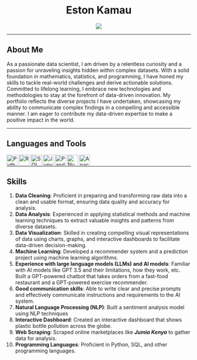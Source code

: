 <div style="text-align: center;">
  <h1>Eston Kamau</h1>
    <a href="https://github.com/EstonKamau">
    </a>
</div>


<p align="center">
  <a href="https://github.com/EstonKamau/readme-typing-svg">
    <img src="https://readme-typing-svg.demolab.com/?lines=Passionate%20Data%20Scientist;Data%20driven%20explorer;Adaptable%20problem%20solver;2%2B%20years%20of%20coding%20experience;Always%20learning%20new%20things&font=Fira%20Code&center=true&width=440&height=45&color=f75c7e&vCenter=true&pause=1000&size=22" /></a>
</p>

---

## About Me

As a passionate data scientist, I am driven by a relentless curiosity and a passion for unraveling insights hidden within complex datasets. With a solid foundation in mathematics, statistics, and programming, I have honed my skills to tackle real-world challenges and derive actionable solutions.
Committed to lifelong learning, I embrace new technologies and methodologies to stay at the forefront of data-driven innovation. My portfolio reflects the diverse projects I have undertaken, showcasing my ability to communicate complex findings in a compelling and accessible manner. I am eager to contribute my data-driven expertise to make a positive impact in the world.

---

## Languages and Tools

<img align="left" alt="Python" src="https://cdn.jsdelivr.net/gh/devicons/devicon/icons/python/python-original.svg" width="30px" />
<img align="left" alt="R" src="https://cdn.jsdelivr.net/gh/devicons/devicon/icons/r/r-original.svg" width="30px" />
<img align="left" alt="SQL" src="https://cdn.jsdelivr.net/gh/devicons/devicon/icons/mysql/mysql-original.svg" width="30px" />
<img align="left" alt="Jupyter" src="https://cdn.jsdelivr.net/gh/devicons/devicon/icons/jupyter/jupyter-original.svg" width="30px" />
<img align="left" alt="Pandas" src="https://cdn.jsdelivr.net/gh/devicons/devicon/icons/pandas/pandas-original.svg" width="30px" />
<img align="left" alt="NumPy" src="https://cdn.jsdelivr.net/gh/devicons/devicon/icons/numpy/numpy-original.svg" width="30px" />
<img align="left" alt="Apache Spark" src="https://cdn.jsdelivr.net/gh/devicons/devicon/icons/apache/apache-original.svg" width="30px" />
<br />

---

## Skills

1. **Data Cleaning**: Proficient in preparing and transforming raw data into a clean and usable format, ensuring data quality and accuracy for analysis.
2. **Data Analysis**: Experienced in applying statistical methods and machine learning techniques to extract valuable insights and patterns from diverse datasets.
3. **Data Visualization**: Skilled in creating compelling visual representations of data using charts, graphs, and interactive dashboards to facilitate data-driven decision-making.
4. **Machine Learning**: Developed a recommender system and a prediction project using machine learning algorithms.
5. **Experience with large language models (LLMs) and AI models**: Familiar with AI models like GPT 3.5 and their limitations, how they work, etc. Built a GPT-powered chatbot that takes orders from a fast-food restaurant and a GPT-powered exercise recommender.
6. **Good communication skills**: Able to write clear and precise prompts and effectively communicate instructions and requirements to the AI system.
7. **Natural Language Processing (NLP)**: Built a sentiment analysis model using NLP techniques 
8. **Interactive Dashboard**: Created an interactive dashboard that shows plastic bottle pollution across the globe.
9. **Web Scraping**: Scraped online marketplaces like ***Jumia Kenya*** to gather data for analysis.
10. **Programming Languages**: Proficient in Python, SQL, and other programming languages.
